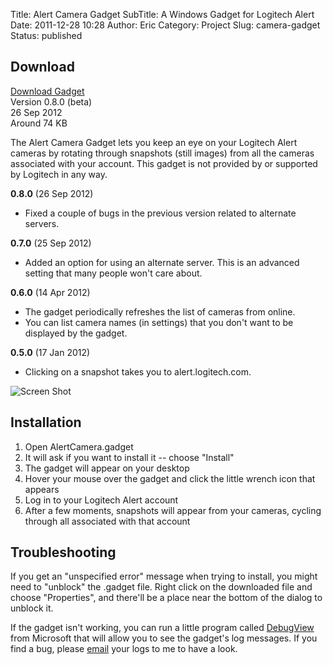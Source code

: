 Title: Alert Camera Gadget
SubTitle: A Windows Gadget for Logitech Alert
Date: 2011-12-28 10:28
Author: Eric
Category: Project
Slug: camera-gadget
Status: published

Download
--------

[Download Gadget]({static}/downloads/AlertCamera.gadget)  
Version 0.8.0 (beta)  
26 Sep 2012  
Around 74 KB

The Alert Camera Gadget lets you keep an eye on your Logitech Alert
cameras by rotating through snapshots (still images) from all the
cameras associated with your account. This gadget is not provided by or
supported by Logitech in any way.

**0.8.0** (26 Sep 2012)

-   Fixed a couple of bugs in the previous version related to
    alternate servers.

**0.7.0** (25 Sep 2012)

-   Added an option for using an alternate server. This is an advanced
    setting that many people won't care about.

**0.6.0** (14 Apr 2012)

-   The gadget periodically refreshes the list of cameras from online.
-   You can list camera names (in settings) that you don't want to be
    displayed by the gadget.

**0.5.0** (17 Jan 2012)

-   Clicking on a snapshot takes you to alert.logitech.com.

![Screen Shot]({static}/images/AlertCamera.gadget.01.png)

Installation
------------

1.  Open AlertCamera.gadget
2.  It will ask if you want to install it -- choose "Install"
3.  The gadget will appear on your desktop
4.  Hover your mouse over the gadget and click the little wrench icon
    that appears
5.  Log in to your Logitech Alert account
6.  After a few moments, snapshots will appear from your cameras,
    cycling through all associated with that account

Troubleshooting
---------------

If you get an "unspecified error" message when trying to install, you
might need to "unblock" the .gadget file. Right click on the downloaded
file and choose "Properties", and there'll be a place near the bottom of
the dialog to unblock it.

If the gadget isn't working, you can run a little program called
[DebugView](http://technet.microsoft.com/en-us/sysinternals/bb896647)
from Microsoft that will allow you to see the gadget's log messages. If
you find a bug, please
[email](mailto:support@esmithy.net&subject=Alert%20Camera%20Gadget) your
logs to me to have a look.
